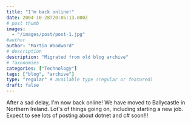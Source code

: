 ```yaml
---
title: "I'm back online!"
date: 2004-10-28T20:05:13.000Z
# post thumb
images:
  - "/images/post/post-1.jpg"
#author
author: "Martin Woodward"
# description
description: "Migrated from old blog archive"
# Taxonomies
categories: ["Technology"]
tags: ["blog", "archive"]
type: "regular" # available type (regular or featured)
draft: false
---
```


[](http://www.woodwardweb.com/ballycastle_big.html)After a sad delay, I'm now back online!  We have moved to Ballycastle in Northern Ireland.  Lot's of things going on, including starting a new job.  Expect to see lots of posting about dotnet and c# soon!!!